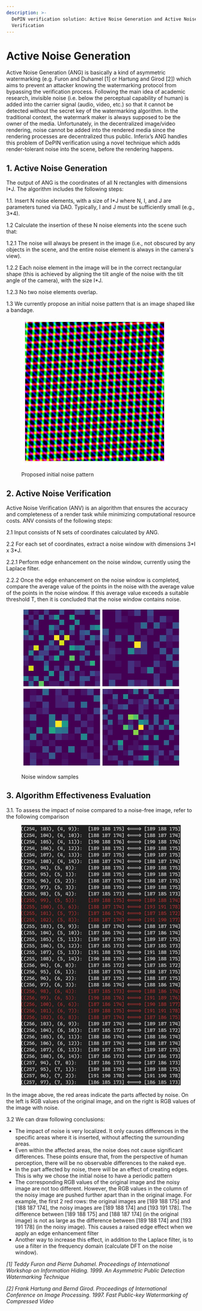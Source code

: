 ```yaml
---
description: >-
  DePIN verification solution: Active Noise Generation and Active Noise
  Verification
---
```


# Active Noise Generation

Active Noise Generation (ANG) is basically a kind of asymmetric watermarking (e.g. Furon and Duhamel \[1] or Hartung and Girod \[2]) which aims to prevent an attacker knowing the watermarking protocol from bypassing the verification process. Following the main idea of academic research, invisible noise (i.e. below the perceptual capability of human) is added into the carrier signal (audio, video, etc.) so that it cannot be detected without the secret key of the watermarking algorithm. In the traditional context, the watermark maker is always supposed to be the owner of the media. Unfortunately, in the decentralized image/video rendering, noise cannot be added into the rendered media since the rendering processes are decentralized thus public. Inferix’s ANG handles this problem of DePIN verification using a novel technique which adds render-tolerant noise into the scene, before the rendering happens.

## 1. Active Noise Generation

The output of ANG is the coordinates of all N rectangles with dimensions I\*J. The algorithm includes the following steps:

1.1. Insert N noise elements, with a size of I\*J where N, I, and J are parameters tuned via DAO. Typically, I and J must be sufficiently small (e.g., 3\*4).

1.2 Calculate the insertion of these N noise elements into the scene such that:

1.2.1 The noise will always be present in the image (i.e., not obscured by any objects in the scene, and the entire noise element is always in the camera's view).&#x20;

1.2.2 Each noise element in the image will be in the correct rectangular shape (this is achieved by aligning the tilt angle of the noise with the tilt angle of the camera), with the size I\*J.

1.2.3 No two noise elements overlap.

1.3 We currently propose an initial noise pattern that is an image shaped like a bandage.

<figure><img src="../../.gitbook/assets/image (9).png" alt=""><figcaption><p>Proposed initial noise pattern</p></figcaption></figure>

## 2. Active Noise Verification&#x20;

Active Noise Verification (ANV) is an algorithm that ensures the accuracy and completeness of a render task while minimizing computational resource costs. ANV consists of the following steps:

2.1 Input consists of N sets of coordinates calculated by ANG.

2.2 For each set of coordinates, extract a noise window with dimensions 3\*I x 3\*J.

2.2.1 Perform edge enhancement on the noise window, currently using the Laplace filter.

2.2.2 Once the edge enhancement on the noise window is completed, compare the average value of the points in the noise with the average value of the points in the noise window. If this average value exceeds a suitable threshold T, then it is concluded that the noise window contains noise.

<figure><img src="../../.gitbook/assets/image (10).png" alt=""><figcaption><p>Noise window samples</p></figcaption></figure>

## 3. Algorithm Effectiveness Evaluation

3.1. To assess the impact of noise compared to a noise-free image, refer to the following comparison

<figure><img src="../../.gitbook/assets/image (8).png" alt=""><figcaption></figcaption></figure>

In the image above, the red areas indicate the parts affected by noise. On the left is RGB values of the original image, and on the right is RGB values of the image with noise.

3.2 We can draw following conclusions:

* The impact of noise is very localized. It only causes differences in the specific areas where it is inserted, without affecting the surrounding areas.
* Even within the affected areas, the noise does not cause significant differences. These points ensure that, from the perspective of human perception, there will be no observable differences to the naked eye.
* In the part affected by noise, there will be an effect of creating edges. This is why we chose the initial noise to have a periodic pattern
* The corresponding RGB values of the original image and the noisy image are not too different. However, the RGB values in the column of the noisy image are pushed further apart than in the original image. For example, the first 2 red rows: the original images are \[189 188 175] and \[188 187 174], the noisy images are \[189 188 174] and \[193 191 178]. The difference between \[189 188 175] and \[188 187 174] (in the original image) is not as large as the difference between \[189 188 174] and \[193 191 178] (in the noisy image). This causes a raised edge effect when we apply an edge enhancement filter
* Another way to increase this effect, in addition to the Laplace filter, is to use a filter in the frequency domain (calculate DFT on the noise window).



_\[1] Teddy Furon and Pierre Duhamel. Proceedings of International Workshop on Information Hiding. 1999. An Asymmetric Public Detection Watermarking Technique_

_\[2] Frank Hartung and Bernd Girod. Proceedings of International Conference on Image Processing. 1997. Fast Public-key Watermarking of Compressed Video_

